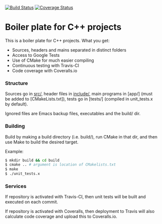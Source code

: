 [![Build Status](https://travis-ci.org/bsamseth/cpp-project.svg?branch=master)](https://travis-ci.org/bsamseth/cpp-project)
[![Coverage Status](https://coveralls.io/repos/github/bsamseth/cpp-project/badge.svg?branch=master)](https://coveralls.io/github/bsamseth/cpp-project?branch=master)

# Boiler plate for C++ projects 

This is a boiler plate for C++ projects. What you get:

- Sources, headers and mains separated in distinct folders
- Access to Google Tests
- Use of CMake for much easier compiling
- Continuous testing with Travis-CI
- Code coverage with Coveralls.io

### Structure
Sources go in [src/](src/), header files in [include/](include/), main programs in [app/] (must be added to [CMakeLists.txt]),
tests go in [tests/] (compiled in unit_tests.x by default).

Ignored files are Emacs backup files, executables and the build/ dir.

### Building

Build by making a build directory (i.e. build/), run CMake in that dir, and then use Make to build the desired target.

Example:

``` bash
$ mkdir build && cd build
$ cmake .. # argument is location of CMakelists.txt
$ make
$ ./unit_tests.x
```



### Services

If repository is activated with Travis-CI, then unit tests will be built and executed on each commit.

If repository is activated with Coveralls, then deployment to Travis will also calculate code coverage and
upload this to Coveralls.io. 


